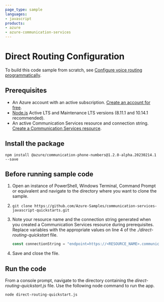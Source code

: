 ```yaml
---
page_type: sample
languages:
- javascript
products:
- azure
- azure-communication-services
---
```



# Direct Routing Configuration

To build this code sample from scratch, see [Configure voice routing programmatically](https://docs.microsoft.com/azure/communication-services/quickstarts/telephony/voice-routing-sdk-config?pivots=programming-language-javascript).

## Prerequisites

- An Azure account with an active subscription. [Create an account for free](https://azure.microsoft.com/free/?WT.mc_id=A261C142F).
- [Node.js](https://nodejs.org/en/) Active LTS and Maintenance LTS versions (8.11.1 and 10.14.1 recommended).
- An active Communication Services resource and connection string. [Create a Communication Services resource](https://docs.microsoft.com/azure/communication-services/quickstarts/create-communication-resource).

## Install the package

`npm install @azure/communication-phone-numbers@1.2.0-alpha.20230214.1 --save`

## Before running sample code

1. Open an instance of PowerShell, Windows Terminal, Command Prompt or equivalent and navigate to the directory where you want to clone the sample.
2. `git clone https://github.com/Azure-Samples/communication-services-javascript-quickstarts.git`
3. Note your resource name and the connection string generated when you created a Communication Services resource during prerequisites. Replace variables with the appropriate values on line 4 of the *./direct-routing-quickstart* file.

   ```javascript
   const connectionString = "endpoint=https://<RESOURCE_NAME>.communication.azure.com/;accesskey=<ACCESS_KEY>";
   ```
4. Save and close the file.

## Run the code

From a console prompt, navigate to the directory containing the *direct-routing-quickstart.js* file. Use the following node command to run the app.

```console
node direct-routing-quickstart.js
```
